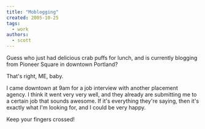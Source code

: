 ```yaml
---
title: "Moblogging"
created: 2005-10-25
tags:
  - work
authors:
  - scott
---
```


Guess who just had delicious crab puffs for lunch, and is currently blogging from Pioneer Square in downtown Portland?

That's right, ME, baby.

I came downtown at 9am for a job interview with another placement agency. I think it went very very well, and they already are submitting me to a certain job that sounds awesome. If it's everything they're saying, then it's exactly what I'm looking for, and I could be very happy.

Keep your fingers crossed!
